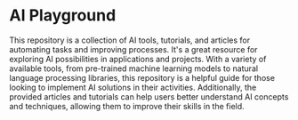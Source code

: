 # AI Playground

This repository is a collection of AI tools, tutorials, and articles for automating tasks and improving processes. It's a great resource for exploring AI possibilities in applications and projects. With a variety of available tools, from pre-trained machine learning models to natural language processing libraries, this repository is a helpful guide for those looking to implement AI solutions in their activities. Additionally, the provided articles and tutorials can help users better understand AI concepts and techniques, allowing them to improve their skills in the field.


